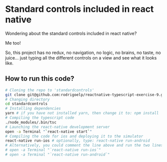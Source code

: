 # Standard controls included in react native

Wondering about the standard controls included in react native?

Me too!

So, this project has no redux, no navigation, no logic, no brains, no taste, no juice... just typing all the different controls on a view and see what it looks like.

## How to run this code?

```sh
# Cloning the repo to 'standardcontrols'
git clone git@github.com:rodrigoelp/reactnative-typescript-exercise-9.git standardcontrols
# Changing directory
cd standardcontrols
# Installing dependencies
yarn # if you have not installed yarn, then change it to: npm install
# Compiling the typescript code
./node_modules/.bin/tsc
# Launching the react-native development server
open -a Terminal "`react-native start`"
# Compiling the code for ios and deploying it to the simulator
react-native run-ios # optionally, type: react-native run-android
# Alternatively, you could comment the line above and run the two lines below.
# open -a Terminal "`react-native run-ios`"
# open -a Terminal "`react-native run-android`"
```
